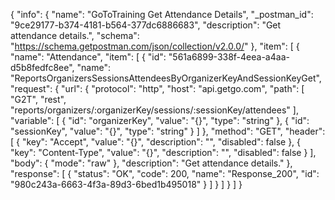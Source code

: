 {
  "info": {
    "name": "GoToTraining Get Attendance Details",
    "_postman_id": "9ce29177-b374-4181-b564-377dc6886683",
    "description": "Get attendance details.",
    "schema": "https://schema.getpostman.com/json/collection/v2.0.0/"
  },
  "item": [
    {
      "name": "Attendance",
      "item": [
        {
          "id": "561a6899-338f-4eea-a4aa-d5b8fedfc8ee",
          "name": "ReportsOrganizersSessionsAttendeesByOrganizerKeyAndSessionKeyGet",
          "request": {
            "url": {
              "protocol": "http",
              "host": "api.getgo.com",
              "path": [
                "G2T",
                "rest",
                "reports/organizers/:organizerKey/sessions/:sessionKey/attendees"
              ],
              "variable": [
                {
                  "id": "organizerKey",
                  "value": "{}",
                  "type": "string"
                },
                {
                  "id": "sessionKey",
                  "value": "{}",
                  "type": "string"
                }
              ]
            },
            "method": "GET",
            "header": [
              {
                "key": "Accept",
                "value": "{}",
                "description": "",
                "disabled": false
              },
              {
                "key": "Content-Type",
                "value": "{}",
                "description": "",
                "disabled": false
              }
            ],
            "body": {
              "mode": "raw"
            },
            "description": "Get attendance details."
          },
          "response": [
            {
              "status": "OK",
              "code": 200,
              "name": "Response_200",
              "id": "980c243a-6663-4f3a-89d3-6bed1b495018"
            }
          ]
        }
      ]
    }
  ]
}